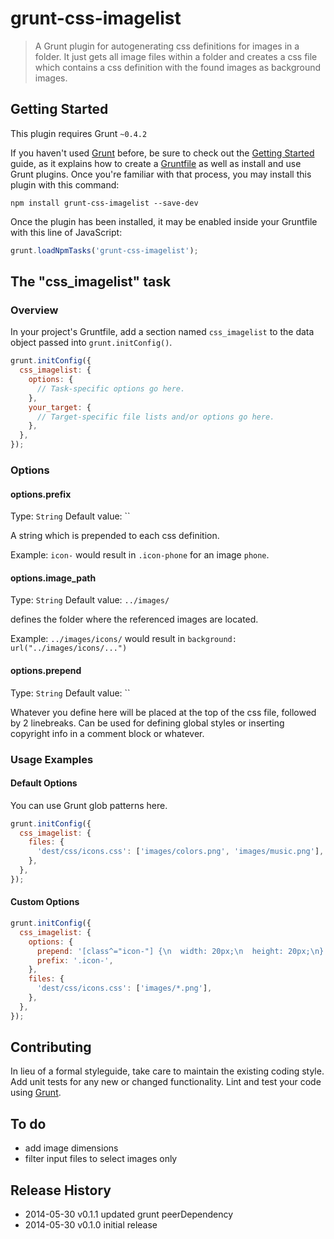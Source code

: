 # grunt-css-imagelist

> A Grunt plugin for autogenerating css definitions for images in a folder. It just gets all image files within a folder
> and creates a css file which contains a css definition with the found images as background images.

## Getting Started
This plugin requires Grunt `~0.4.2`

If you haven't used [Grunt](http://gruntjs.com/) before, be sure to check out the [Getting Started](http://gruntjs.com/getting-started) guide, as it explains how to create a [Gruntfile](http://gruntjs.com/sample-gruntfile) as well as install and use Grunt plugins. Once you're familiar with that process, you may install this plugin with this command:

```shell
npm install grunt-css-imagelist --save-dev
```

Once the plugin has been installed, it may be enabled inside your Gruntfile with this line of JavaScript:

```js
grunt.loadNpmTasks('grunt-css-imagelist');
```

## The "css_imagelist" task

### Overview
In your project's Gruntfile, add a section named `css_imagelist` to the data object passed into `grunt.initConfig()`.

```js
grunt.initConfig({
  css_imagelist: {
    options: {
      // Task-specific options go here.
    },
    your_target: {
      // Target-specific file lists and/or options go here.
    },
  },
});
```

### Options

#### options.prefix
Type: `String`
Default value: ``

A string which is prepended to each css definition.

Example: `icon-` would result in `.icon-phone` for an image `phone`.

#### options.image_path
Type: `String`
Default value: `../images/`

defines the folder where the referenced images are located.

Example: `../images/icons/` would result in `background: url("../images/icons/...")`

#### options.prepend
Type: `String`
Default value: ``

Whatever you define here will be placed at the top of the css file, followed by 2 linebreaks. Can be used for defining global styles or inserting copyright info in a comment block or whatever.

### Usage Examples

#### Default Options

You can use Grunt glob patterns here.

```js
grunt.initConfig({
  css_imagelist: {
    files: {
      'dest/css/icons.css': ['images/colors.png', 'images/music.png'],
    },
  },
});
```

#### Custom Options

```js
grunt.initConfig({
  css_imagelist: {
    options: {
      prepend: '[class^="icon-"] {\n  width: 20px;\n  height: 20px;\n}',
      prefix: '.icon-',
    },
    files: {
      'dest/css/icons.css': ['images/*.png'],
    },
  },
});
```

## Contributing
In lieu of a formal styleguide, take care to maintain the existing coding style. Add unit tests for any new or changed functionality. Lint and test your code using [Grunt](http://gruntjs.com/).

## To do
 * add image dimensions
 * filter input files to select images only

## Release History
 * 2014-05-30   v0.1.1   updated grunt peerDependency
 * 2014-05-30   v0.1.0   initial release
